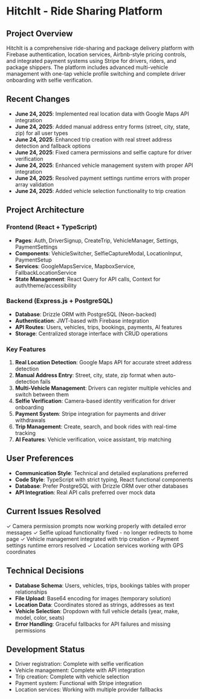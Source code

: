 # HitchIt - Ride Sharing Platform

## Project Overview
HitchIt is a comprehensive ride-sharing and package delivery platform with Firebase authentication, location services, Airbnb-style pricing controls, and integrated payment systems using Stripe for drivers, riders, and package shippers. The platform includes advanced multi-vehicle management with one-tap vehicle profile switching and complete driver onboarding with selfie verification.

## Recent Changes
- **June 24, 2025**: Implemented real location data with Google Maps API integration
- **June 24, 2025**: Added manual address entry forms (street, city, state, zip) for all user types
- **June 24, 2025**: Enhanced trip creation with real street address detection and fallback options
- **June 24, 2025**: Fixed camera permissions and selfie capture for driver verification
- **June 24, 2025**: Enhanced vehicle management system with proper API integration
- **June 24, 2025**: Resolved payment settings runtime errors with proper array validation
- **June 24, 2025**: Added vehicle selection functionality to trip creation

## Project Architecture

### Frontend (React + TypeScript)
- **Pages**: Auth, DriverSignup, CreateTrip, VehicleManager, Settings, PaymentSettings
- **Components**: VehicleSwitcher, SelfieCaptureModal, LocationInput, PaymentSetup
- **Services**: GoogleMapsService, MapboxService, FallbackLocationService
- **State Management**: React Query for API calls, Context for auth/theme/accessibility

### Backend (Express.js + PostgreSQL)
- **Database**: Drizzle ORM with PostgreSQL (Neon-backed)
- **Authentication**: JWT-based with Firebase integration
- **API Routes**: Users, vehicles, trips, bookings, payments, AI features
- **Storage**: Centralized storage interface with CRUD operations

### Key Features
1. **Real Location Detection**: Google Maps API for accurate street address detection
2. **Manual Address Entry**: Street, city, state, zip format when auto-detection fails
3. **Multi-Vehicle Management**: Drivers can register multiple vehicles and switch between them
4. **Selfie Verification**: Camera-based identity verification for driver onboarding
5. **Payment System**: Stripe integration for payments and driver withdrawals
6. **Trip Management**: Create, search, and book rides with real-time tracking
7. **AI Features**: Vehicle verification, voice assistant, trip matching

## User Preferences
- **Communication Style**: Technical and detailed explanations preferred
- **Code Style**: TypeScript with strict typing, React functional components
- **Database**: Prefer PostgreSQL with Drizzle ORM over other databases
- **API Integration**: Real API calls preferred over mock data

## Current Issues Resolved
✓ Camera permission prompts now working properly with detailed error messages
✓ Selfie upload functionality fixed - no longer redirects to home page
✓ Vehicle management integrated with trip creation
✓ Payment settings runtime errors resolved
✓ Location services working with GPS coordinates

## Technical Decisions
- **Database Schema**: Users, vehicles, trips, bookings tables with proper relationships
- **File Upload**: Base64 encoding for images (temporary solution)
- **Location Data**: Coordinates stored as strings, addresses as text
- **Vehicle Selection**: Dropdown with full vehicle details (year, make, model, color, seats)
- **Error Handling**: Graceful fallbacks for API failures and missing permissions

## Development Status
- Driver registration: Complete with selfie verification
- Vehicle management: Complete with API integration  
- Trip creation: Complete with vehicle selection
- Payment system: Functional with Stripe integration
- Location services: Working with multiple provider fallbacks
